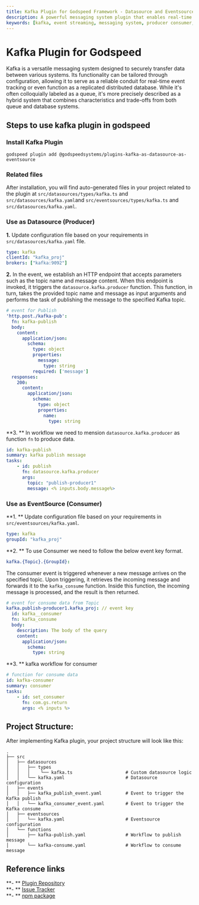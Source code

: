 ```yaml
---
title: Kafka Plugin for Godspeed Framework - Datasource and Eventsource
description: A powerful messaging system plugin that enables real-time event streaming, secure data transfer, and distributed messaging in Godspeed applications. Features include producer/consumer functionality, configurable topics, and seamless event handling.
keywords: [kafka, event streaming, messaging system, producer consumer, godspeed plugin, real-time events, distributed messaging, event sourcing, message queue, data streaming]
---
```


# Kafka Plugin for Godspeed

Kafka is a versatile messaging system designed to securely transfer data between various systems. Its functionality can be tailored through configuration, allowing it to serve as a reliable conduit for real-time event tracking or even function as a replicated distributed database. While it's often colloquially labeled as a queue, it's more precisely described as a hybrid system that combines characteristics and trade-offs from both queue and database systems.

## Steps to use kafka plugin in godspeed

### Install Kafka Plugin
```
godspeed plugin add @godspeedsystems/plugins-kafka-as-datasource-as-eventsource
```
### Related files

After installation, you will find auto-generated files in your project related to the plugin at `src/datasources/types/kafka.ts` and `src/datasources/kafka.yaml`and `src/eventsources/types/kafka.ts` and `src/datasources/kafka.yaml`.

### Use as Datasource (Producer)

**1.** Update configuration file based on your requirements in `src/datasources/kafka.yaml` file.

```yaml title=src/datasources/kafka.yaml
type: kafka 
clientId: "kafka_proj"
brokers: ["kafka:9092"]
```

**2.** In the event, we establish an HTTP endpoint that accepts parameters such as the topic name and message content. When this endpoint is invoked, it triggers the `datasource.kafka.producer` function. This function, in turn, takes the provided topic name and message as input arguments and performs the task of publishing the message to the specified Kafka topic.
```yaml title=src/events/kafka_pub.yaml
# event for Publish
'http.post./kafka-pub':
  fn: kafka-publish
  body:
    content:
      application/json:
        schema:
          type: object
          properties:
            message:
              type: string
          required: ['message']
  responses:
    200:
      content:
        application/json:
          schema:
            type: object
            properties:
              name:
                type: string
```

**3. ** In workflow we need to mension `datasource.kafka.producer` as function `fn` to produce data.
```yaml title=src/functions/kafka-publish.yaml
id: kafka-publish
summary: kafka publish message
tasks:
    - id: publish
      fn: datasource.kafka.producer
      args:
        topic: "publish-producer1"
        message: <% inputs.body.message%>
```

### Use as EventSource (Consumer)
**1. ** Update configuration file based on your requirements in `src/eventsources/kafka.yaml`.
```yaml title=src/eventsources/kafka.yaml
type: kafka
groupId: "kafka_proj"

```

**2. ** To use Consumer we need to follow the below event key format.
```yaml title=src/events/kafka_pub.yaml
kafka.{Topic}.{GroupId}: 
```
The consumer event is triggered whenever a new message arrives on the specified topic. Upon triggering, it retrieves the incoming message and forwards it to the `kafka_consume` function. Inside this function, the incoming message is processed, and the result is then returned.

``` yaml title=src/events/kafka_pub.yaml
# event for consume data from Topic
kafka.publish-producer1.kafka_proj: // event key
  id: kafka__consumer
  fn: kafka_consume
  body:
    description: The body of the query
    content:
      application/json: 
        schema:
          type: string
```
**3. ** kafka workflow for consumer
```yaml title=src/functions/kafka_consume.yaml
# function for consume data
id: kafka-consumer
summary: consumer
tasks:
    - id: set_consumer
      fn: com.gs.return
      args: <% inputs %>
```

## Project Structure:

After implementing Kafka plugin, your project structure will look like this:

```
.
├── src
│   ├── datasources
│   │   ├── types
│   │   │    └── kafka.ts                    # Custom datasource logic
│   │   └── kafka.yaml                       # Datasource configuration
│   ├── events
│   │   ├── kafka_publish_event.yaml         # Event to trigger the Kafka publish
│   │   └── kafka_consumer_event.yaml        # Event to trigger the Kafka consume
│   ├── eventsources
│   │   └── kafka.yaml                       # Eventsource configuration
│   └── functions
│       ├── kafka-publish.yaml               # Workflow to publish message
│       └── kafka-consume.yaml               # Workflow to consume message
```

## Reference links
**- ** [Plugin Repository](https://github.com/godspeedsystems/gs-plugins/tree/main/plugins/kafka-as-datasource-as-eventsource)   
**- ** [Issue Tracker](https://github.com/godspeedsystems/gs-plugins/issues)      
**- ** [npm package](https://www.npmjs.com/package/@godspeedsystems/plugins-kafka-as-datasource-as-eventsource)
